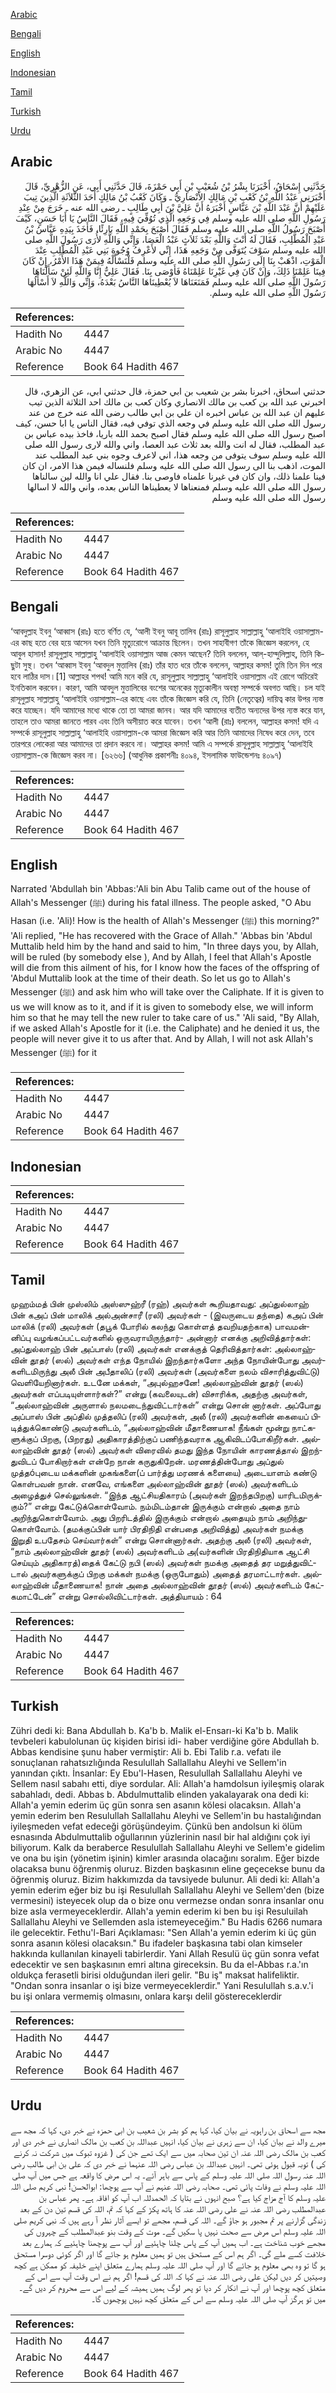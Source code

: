 [Arabic](#arabic)

[Bengali](#bengali)

[English](#english)

[Indonesian](#indonesian)

[Tamil](#tamil)

[Turkish](#turkish)

[Urdu](#urdu)

## Arabic


<div dir="rtl" lang="ar" style={{fontSize:'larger',backgroundColor:'#f8f9fa',padding:20}}>
حَدَّثَنِي إِسْحَاقُ، أَخْبَرَنَا بِشْرُ بْنُ شُعَيْبِ بْنِ أَبِي حَمْزَةَ، قَالَ حَدَّثَنِي أَبِي، عَنِ الزُّهْرِيِّ، قَالَ أَخْبَرَنِي عَبْدُ اللَّهِ بْنُ كَعْبِ بْنِ مَالِكٍ الأَنْصَارِيُّ ـ وَكَانَ كَعْبُ بْنُ مَالِكٍ أَحَدَ الثَّلاَثَةِ الَّذِينَ تِيبَ عَلَيْهِمْ أَنَّ عَبْدَ اللَّهِ بْنَ عَبَّاسٍ أَخْبَرَهُ أَنَّ عَلِيَّ بْنَ أَبِي طَالِبٍ ـ رضى الله عنه ـ خَرَجَ مِنْ عِنْدِ رَسُولِ اللَّهِ صلى الله عليه وسلم فِي وَجَعِهِ الَّذِي تُوُفِّيَ فِيهِ، فَقَالَ النَّاسُ يَا أَبَا حَسَنٍ، كَيْفَ أَصْبَحَ رَسُولُ اللَّهِ صلى الله عليه وسلم فَقَالَ أَصْبَحَ بِحَمْدِ اللَّهِ بَارِئًا، فَأَخَذَ بِيَدِهِ عَبَّاسُ بْنُ عَبْدِ الْمُطَّلِبِ، فَقَالَ لَهُ أَنْتَ وَاللَّهِ بَعْدَ ثَلاَثٍ عَبْدُ الْعَصَا، وَإِنِّي وَاللَّهِ لأُرَى رَسُولَ اللَّهِ صلى الله عليه وسلم سَوْفَ يُتَوَفَّى مِنْ وَجَعِهِ هَذَا، إِنِّي لأَعْرِفُ وُجُوهَ بَنِي عَبْدِ الْمُطَّلِبِ عِنْدَ الْمَوْتِ، اذْهَبْ بِنَا إِلَى رَسُولِ اللَّهِ صلى الله عليه وسلم فَلْنَسْأَلْهُ فِيمَنْ هَذَا الأَمْرُ، إِنْ كَانَ فِينَا عَلِمْنَا ذَلِكَ، وَإِنْ كَانَ فِي غَيْرِنَا عَلِمْنَاهُ فَأَوْصَى بِنَا‏.‏ فَقَالَ عَلِيٌّ إِنَّا وَاللَّهِ لَئِنْ سَأَلْنَاهَا رَسُولَ اللَّهِ صلى الله عليه وسلم فَمَنَعَنَاهَا لاَ يُعْطِينَاهَا النَّاسُ بَعْدَهُ، وَإِنِّي وَاللَّهِ لاَ أَسْأَلُهَا رَسُولَ اللَّهِ صلى الله عليه وسلم‏.‏
</div>
<div style={{backgroundColor:'#f8f9fa',padding:20, marginBottom: 10}}><table> <thead> <tr> <th>References:</th> <th></th> </tr> </thead> <tbody><tr><td>Hadith No</td><td>4447</td></tr><tr><td>Arabic No</td><td>4447</td></tr><tr><td>Reference</td><td>Book 64 Hadith 467</td></tr></tbody></table></div>


<div dir="rtl" lang="ar" style={{fontSize:'larger',backgroundColor:'#f8f9fa',padding:20}}>
حدثني اسحاق، اخبرنا بشر بن شعيب بن ابي حمزة، قال حدثني ابي، عن الزهري، قال اخبرني عبد الله بن كعب بن مالك الانصاري وكان كعب بن مالك احد الثلاثة الذين تيب عليهم ان عبد الله بن عباس اخبره ان علي بن ابي طالب رضى الله عنه خرج من عند رسول الله صلى الله عليه وسلم في وجعه الذي توفي فيه، فقال الناس يا ابا حسن، كيف اصبح رسول الله صلى الله عليه وسلم فقال اصبح بحمد الله باريا، فاخذ بيده عباس بن عبد المطلب، فقال له انت والله بعد ثلاث عبد العصا، واني والله لارى رسول الله صلى الله عليه وسلم سوف يتوفى من وجعه هذا، اني لاعرف وجوه بني عبد المطلب عند الموت، اذهب بنا الى رسول الله صلى الله عليه وسلم فلنساله فيمن هذا الامر، ان كان فينا علمنا ذلك، وان كان في غيرنا علمناه فاوصى بنا. فقال علي انا والله لين سالناها رسول الله صلى الله عليه وسلم فمنعناها لا يعطيناها الناس بعده، واني والله لا اسالها رسول الله صلى الله عليه وسلم
</div>
<div style={{backgroundColor:'#f8f9fa',padding:20, marginBottom: 10}}><table> <thead> <tr> <th>References:</th> <th></th> </tr> </thead> <tbody><tr><td>Hadith No</td><td>4447</td></tr><tr><td>Arabic No</td><td>4447</td></tr><tr><td>Reference</td><td>Book 64 Hadith 467</td></tr></tbody></table></div>

## Bengali


<div dir="ltr" lang="bn" style={{fontSize:'larger',backgroundColor:'#f8f9fa',padding:20}}>
‘আবদুল্লাহ ইবনু ‘আব্বাস (রাঃ) হতে বর্ণিত যে, ‘আলী ইবনু আবূ তালিব (রাঃ) রাসূলুল্লাহ সাল্লাল্লাহু ‘আলাইহি ওয়াসাল্লাম-এর কাছ হতে বের হয়ে আসেন যখন তিনি মৃত্যুরোগে আক্রান্ত ছিলেন। তখন সাহাবীগণ তাঁকে জিজ্ঞেস করলেন, হে আবুল হাসান! রাসূলুল্লাহ সাল্লাল্লাহু ‘আলাইহি ওয়াসাল্লাম আজ কেমন আছেন? তিনি বললেন, আল্-হাম্দুলিল্লাহ, তিনি কিছুটা সুস্থ। তখন ‘আব্বাস ইবনু ‘আবদুল মুত্তালিব (রাঃ) তাঁর হাত ধরে তাঁকে বললেন, আল্লাহর কসম! তুমি তিন দিন পরে হবে লাঠির দাস।[1] আল্লাহর শপথ! আমি মনে করি যে, রাসূলুল্লাহ সাল্লাল্লাহু ‘আলাইহি ওয়াসাল্লাম এই রোগে অচিরেই ইনতিকাল করবেন। কারণ, আমি আবদুল মুত্তালিবের বংশের অনেকের মৃত্যুকালীন অবস্থা সম্পর্কে অবগত আছি। চল যাই রাসূলুল্লাহ সাল্লাল্লাহু ‘আলাইহি ওয়াসাল্লাম-এর কাছে এবং তাঁকে জিজ্ঞেস করি যে, তিনি (নেতৃত্বের) দায়িত্ব কার উপর ন্যস্ত করে যাচ্ছেন। যদি আমাদের মধ্যে থাকে তো তা আমরা জানব। আর যদি আমাদের ব্যতীত অন্যদের উপর ন্যস্ত করে যান, তাহলে তাও আমরা জানতে পারব এবং তিনি অসীয়াত করে যাবেন। তখন ‘আলী (রাঃ) বললেন, আল্লাহর কসম! যদি এ সম্পর্কে রাসূলুল্লাহ সাল্লাল্লাহু ‘আলাইহি ওয়াসাল্লাম-কে আমরা জিজ্ঞেস করি আর তিনি আমাদের নিষেধ করে দেন, তবে তারপরে লোকেরা আর আমাদের তা প্রদান করবে না। আল্লাহর কসম! আমি এ সম্পর্কে রাসূলুল্লাহ সাল্লাল্লাহু ‘আলাইহি ওয়াসাল্লাম-কে জিজ্ঞেস করব না। [৬২৬৬] (আধুনিক প্রকাশনীঃ ৪০৯৪, ইসলামিক ফাউন্ডেশনঃ ৪০৯৭)
</div>
<div style={{backgroundColor:'#f8f9fa',padding:20, marginBottom: 10}}><table> <thead> <tr> <th>References:</th> <th></th> </tr> </thead> <tbody><tr><td>Hadith No</td><td>4447</td></tr><tr><td>Arabic No</td><td>4447</td></tr><tr><td>Reference</td><td>Book 64 Hadith 467</td></tr></tbody></table></div>

## English


<div dir="ltr" lang="en" style={{fontSize:'larger',backgroundColor:'#f8f9fa',padding:20}}>
Narrated 'Abdullah bin 'Abbas:'Ali bin Abu Talib came out of the house of Allah's Messenger (ﷺ) during his fatal illness. The people asked, "O Abu Hasan (i.e. 'Ali)! How is the health of Allah's Messenger (ﷺ) this morning?" 'Ali replied, "He has recovered with the Grace of Allah." 'Abbas bin 'Abdul Muttalib held him by the hand and said to him, "In three days you, by Allah, will be ruled (by somebody else ), And by Allah, I feel that Allah's Apostle will die from this ailment of his, for I know how the faces of the offspring of 'Abdul Muttalib look at the time of their death. So let us go to Allah's Messenger (ﷺ) and ask him who will take over the Caliphate. If it is given to us we will know as to it, and if it is given to somebody else, we will inform him so that he may tell the new ruler to take care of us." 'Ali said, "By Allah, if we asked Allah's Apostle for it (i.e. the Caliphate) and he denied it us, the people will never give it to us after that. And by Allah, I will not ask Allah's Messenger (ﷺ) for it
</div>
<div style={{backgroundColor:'#f8f9fa',padding:20, marginBottom: 10}}><table> <thead> <tr> <th>References:</th> <th></th> </tr> </thead> <tbody><tr><td>Hadith No</td><td>4447</td></tr><tr><td>Arabic No</td><td>4447</td></tr><tr><td>Reference</td><td>Book 64 Hadith 467</td></tr></tbody></table></div>

## Indonesian


<div dir="ltr" lang="id" style={{fontSize:'larger',backgroundColor:'#f8f9fa',padding:20}}>

</div>
<div style={{backgroundColor:'#f8f9fa',padding:20, marginBottom: 10}}><table> <thead> <tr> <th>References:</th> <th></th> </tr> </thead> <tbody><tr><td>Hadith No</td><td>4447</td></tr><tr><td>Arabic No</td><td>4447</td></tr><tr><td>Reference</td><td>Book 64 Hadith 467</td></tr></tbody></table></div>

## Tamil


<div dir="ltr" lang="ta" style={{fontSize:'larger',backgroundColor:'#f8f9fa',padding:20}}>
முஹம்மத் பின் முஸ்லிம் அஸ்ஸுஹ்ரீ (ரஹ்) அவர்கள் கூறியதாவது: அப்துல்லாஹ் பின் கஅப் பின் மாலிக் அல்அன்சாரீ (ரலி) அவர்கள் - (இவருடைய தந்தை) கஅப் பின் மாலிக் (ரலி) அவர்கள் (தபூக் போரில் கலந்து கொள்ளத் தவறியதற்காக) பாவமன்னிப்பு வழங்கப்பட்டவர்களில் ஒருவராயிருந்தார்- அன்னார் எனக்கு அறிவித்தார்கள்: அப்துல்லாஹ் பின் அப்பாஸ் (ரலி) அவர்கள் எனக்குத் தெரிவித்தார்கள்: அல்லாஹ்வின் தூதர் (ஸல்) அவர்கள் எந்த நோயில் இறந்தார்களோ அந்த நோயின்போது அவர்களிடமிருந்து அலீ பின் அபீதாலிப் (ரலி) அவர்கள் (அவர்களை நலம் விசாரித்துவிட்டு) வெளியேறினார்கள். உடனே மக்கள், “அபுல்ஹசனே! அல்லாஹ்வின் தூதர் (ஸல்) அவர்கள் எப்படியுள்ளார்கள்?” என்று (கவலையுடன்) விசாரிக்க, அதற்கு அவர்கள், “அல்லாஹ்வின் அருளால் நலமடைந்துவிட்டார்கள்” என்று சொன் னார்கள். அப்போது அப்பாஸ் பின் அப்தில் முத்தலிப் (ரலி) அவர்கள், அலீ (ரலி) அவர்களின் கையைப் பிடித்துக்கொண்டு அவர்களிடம், “அல்லாஹ்வின் மீதாணையாக! நீங்கள் மூன்று நாட்களுக்குப் பிறகு, (பிறரது) அதிகாரத்திற்குப் பணிந்தவராக ஆகிவிடப்போகிறீர்கள். அல்லாஹ்வின் தூதர் (ஸல்) அவர்கள் விரைவில் தமது இந்த நோயின் காரணத்தால் இறந்துவிடப் போகிறார்கள் என்றே நான் கருதுகிறேன். மரணத்தின்போது அப்துல் முத்தóபுடைய மக்களின் முகங்களை(ப் பார்த்து மரணக் களையை) அடையாளம் கண்டு கொள்பவன் நான். எனவே, எங்களை அல்லாஹ்வின் தூதர் (ஸல்) அவர்களிடம் அழைத்துச் செல்லுங்கள். “இந்த ஆட்சியதிகாரம் (அவர்கள் இறந்தபிறகு) யாரிடமிருக்கும்?” என்று கேட்டுக்கொள்வோம். நம்மிடம்தான் இருக்கும் என்றால் அதை நாம் அறிந்துகொள்வோம். அது பிறரிடத்தில் இருக்கும் என்றால் அதையும் நாம் அறிந்துகொள்வோம். (தமக்குப்பின் யார் பிரதிநிதி என்பதை அறிவித்து) அவர்கள் நமக்கு இறுதி உபதேசம் செய்வார்கள்” என்று சொன்னார்கள். அதற்கு அலீ (ரலி) அவர்கள், “நாம் அல்லாஹ்வின் தூதர் (ஸல்) அவர்களிடம் அ(வர்களின் பிரதிநிதியாக ஆட்சி செய்யும் அதிகாரத்)தைக் கேட்டு நபி (ஸல்) அவர்கள் நமக்கு அதைத் தர மறுத்துவிட்டால் அவர்களுக்குப் பிறகு மக்கள் நமக்கு (ஒருபோதும்) அதைத் தரமாட்டார்கள். அல்லாஹ்வின் மீதாணையாக! நான் அதை அல்லாஹ்வின் தூதர் (ஸல்) அவர்களிடம் கேட்கமாட்டேன்” என்று சொல்லிவிட்டார்கள். அத்தியாயம் : 64
</div>
<div style={{backgroundColor:'#f8f9fa',padding:20, marginBottom: 10}}><table> <thead> <tr> <th>References:</th> <th></th> </tr> </thead> <tbody><tr><td>Hadith No</td><td>4447</td></tr><tr><td>Arabic No</td><td>4447</td></tr><tr><td>Reference</td><td>Book 64 Hadith 467</td></tr></tbody></table></div>

## Turkish


<div dir="ltr" lang="tr" style={{fontSize:'larger',backgroundColor:'#f8f9fa',padding:20}}>
Zühri dedi ki: Bana Abdullah b. Ka'b b. Malik el-Ensarı-ki Ka'b b. Malik tevbeleri kabulolunan üç kişiden birisi idi- haber verdiğine göre Abdullah b. Abbas kendisine şunu haber vermiştir: Ali b. Ebi Talib r.a. vefatı ile sonuçlanan rahatsızlığında Resulullah Sallallahu Aleyhi ve Sellem'in yanından çıktı. İnsanlar: Ey Ebu'l-Hasen, Resulullah Sallallahu Aleyhi ve Sellem nasıl sabahı etti, diye sordular. Ali: Allah'a hamdolsun iyileşmiş olarak sabahladı, dedi. Abbas b. Abdulmuttalib elinden yakalayarak ona dedi ki: Allah'a yemin ederim üç gün sonra sen asanın kölesi olacaksın. Allah'a yemin ederim ben Resulullah Sallallahu Aleyhi ve Sellem'in bu hastalığından iyileşmeden vefat edeceği görüşündeyim. Çünkü ben andolsun ki ölüm esnasında Abdulmuttalib oğullarının yüzlerinin nasıl bir hal aldığını çok iyi biliyorum. Kalk da beraberce Resulullah Sallallahu Aleyhi ve Sellem'e gidelim ve ona bu işin (yönetim işinin) kimler arasında olacağını soralım. Eğer bizde olacaksa bunu öğrenmiş oluruz. Bizden başkasının eline geçecekse bunu da öğrenmiş oluruz. Bizim hakkımızda da tavsiyede bulunur. Ali dedi ki: Allah'a yemin ederim eğer biz bu işi Resulullah Sallallahu Aleyhi ve Sellem'den (bize vermesini) isteyecek olup da o bize onu vermezse ondan sonra insanlar onu bize asla vermeyeceklerdir. Allah'a yemin ederim ki ben bu işi Resuluilah Sallallahu Aleyhi ve Sellemden asla istemeyeceğim." Bu Hadis 6266 numara ile gelecektir. Fethu'l-Bari Açıklaması: "Sen Allah'a yemin ederim ki üç gün sonra asanın kölesi olacaksın." Bu ifadeler başkasına tabi olan kimseler hakkında kullanılan kinayeli tabirlerdir. Yani Allah Resulü üç gün sonra vefat edecektir ve sen başkasının emri altına gireceksin. Bu da el-Abbas r.a.'ın oldukça ferasetli birisi olduğundan ileri gelir. "Bu iş" maksat halifeliktir. "Ondan sonra insanlar o işi bize vermeyeceklerdir." Yani Resulullah s.a.v.'i bu işi onlara vermemiş olmasını, onlara karşı delil göstereceklerdir
</div>
<div style={{backgroundColor:'#f8f9fa',padding:20, marginBottom: 10}}><table> <thead> <tr> <th>References:</th> <th></th> </tr> </thead> <tbody><tr><td>Hadith No</td><td>4447</td></tr><tr><td>Arabic No</td><td>4447</td></tr><tr><td>Reference</td><td>Book 64 Hadith 467</td></tr></tbody></table></div>

## Urdu


<div dir="rtl" lang="ur" style={{fontSize:'larger',backgroundColor:'#f8f9fa',padding:20}}>
مجھ سے اسحاق بن راہویہ نے بیان کیا، کہا ہم کو بشر بن شعیب بن ابی حمزہ نے خبر دی، کہا کہ مجھ سے میرے والد نے بیان کیا، ان سے زہری نے بیان کیا، انہیں عبداللہ بن کعب بن مالک انصاری نے خبر دی اور کعب بن مالک رضی اللہ عنہ ان تین صحابہ میں سے ایک تھے جن کی ( غزوہ تبوک میں شرکت نہ کرنے کی ) توبہ قبول ہوئی تھی۔ انہیں عبداللہ بن عباس رضی اللہ عنہما نے خبر دی کہ علی بن ابی طالب رضی اللہ عنہ رسول اللہ صلی اللہ علیہ وسلم کے پاس سے باہر آئے۔ یہ اس مرض کا واقعہ ہے جس میں آپ صلی اللہ علیہ وسلم نے وفات پائی تھی۔ صحابہ رضی اللہ عنہم نے آپ سے پوچھا: ابوالحسن! نبی کریم صلی اللہ علیہ وسلم کا آج مزاج کیا ہے؟ صبح انہوں نے بتایا کہ الحمدللہ اب آپ کو افاقہ ہے۔ پھر عباس بن عبدالمطلب رضی اللہ عنہ نے علی رضی اللہ عنہ کا ہاتھ پکڑ کے کہا کہ تم، اللہ کی قسم تین دن کے بعد زندگی گزارنے پر تم مجبور ہو جاؤ گے۔ اللہ کی قسم، مجھے تو ایسے آثار نظر آ رہے ہیں کہ نبی کریم صلی اللہ علیہ وسلم اس مرض سے صحت نہیں پا سکیں گے۔ موت کے وقت بنو عبدالمطلب کے چہروں کی مجھے خوب شناخت ہے۔ اب ہمیں آپ کے پاس چلنا چاہئیے اور آپ سے پوچھنا چاہئیے کہ ہمارے بعد خلافت کسے ملے گی۔ اگر ہم اس کے مستحق ہیں تو ہمیں معلوم ہو جائے گا اور اگر کوئی دوسرا مستحق ہو گا تو وہ بھی معلوم ہو جائے گا اور آپ صلی اللہ علیہ وسلم ہمارے متعلق اپنے خلیفہ کو ممکن ہے کچھ وصیتیں کر دیں لیکن علی رضی اللہ عنہ نے کہا کہ اللہ کی قسم! اگر ہم نے اس وقت آپ سے اس کے متعلق کچھ پوچھا اور آپ نے انکار کر دیا تو پھر لوگ ہمیں ہمیشہ کے لیے اس سے محروم کر دیں گے۔ میں تو ہرگز آپ صلی اللہ علیہ وسلم سے اس کے متعلق کچھ نہیں پوچھوں گا۔
</div>
<div style={{backgroundColor:'#f8f9fa',padding:20, marginBottom: 10}}><table> <thead> <tr> <th>References:</th> <th></th> </tr> </thead> <tbody><tr><td>Hadith No</td><td>4447</td></tr><tr><td>Arabic No</td><td>4447</td></tr><tr><td>Reference</td><td>Book 64 Hadith 467</td></tr></tbody></table></div>